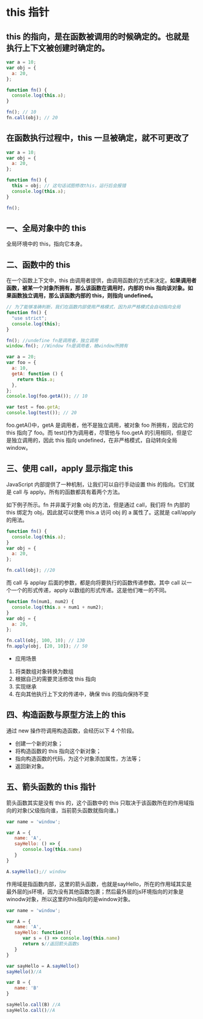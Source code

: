 # this 指针

## **this 的指向，是在函数被调用的时候确定的**。也就是执行上下文被创建时确定的。

```js
var a = 10;
var obj = {
  a: 20,
};

function fn() {
  console.log(this.a);
}

fn(); // 10
fn.call(obj); // 20
```

## 在函数执行过程中，this 一旦被确定，就不可更改了

```js
var a = 10;
var obj = {
  a: 20,
};

function fn() {
  this = obj; // 这句话试图修改this，运行后会报错
  console.log(this.a);
}

fn();
```

## 一、全局对象中的 this

全局环境中的 this，指向它本身。

## 二、函数中的 this

在一个函数上下文中，this 由调用者提供，由调用函数的方式来决定。**如果调用者函数，被某一个对象所拥有，那么该函数在调用时，内部的 this 指向该对象。如果函数独立调用，那么该函数内部的 this，则指向 undefined。**

```js
// 为了能够准确判断，我们在函数内部使用严格模式，因为非严格模式会自动指向全局
function fn() {
  "use strict";
  console.log(this);
}

fn(); //undefine fn是调用者，独立调用
window.fn(); //Window fn是调用者，被window所拥有
```

```js
var a = 20;
var foo = {
  a: 10,
  getA: function () {
    return this.a;
  },
};
console.log(foo.getA()); // 10

var test = foo.getA;
console.log(test()); // 20
```

foo.getA()中，getA 是调用者，他不是独立调用，被对象 foo 所拥有，因此它的 this 指向了 foo。而 test()作为调用者，尽管他与 foo.getA 的引用相同，但是它是独立调用的，因此 this 指向 undefined，在非严格模式，自动转向全局 window。

## 三、使用 call，apply 显示指定 this

JavaScript 内部提供了一种机制，让我们可以自行手动设置 this 的指向。它们就是 call 与 apply。所有的函数都具有着两个方法。

如下例子所示。fn 并非属于对象 obj 的方法，但是通过 call，我们将 fn 内部的 this 绑定为 obj，因此就可以使用 this.a 访问 obj 的 a 属性了。这就是 call/apply 的用法。

```js
function fn() {
  console.log(this.a);
}
var obj = {
  a: 20,
};

fn.call(obj); //20
```

而 call 与 applay 后面的参数，都是向将要执行的函数传递参数。其中 call 以一个一个的形式传递，apply 以数组的形式传递。这是他们唯一的不同。

```js
function fn(num1, num2) {
  console.log(this.a + num1 + num2);
}
var obj = {
  a: 20,
};

fn.call(obj, 100, 10); // 130
fn.apply(obj, [20, 10]); // 50
```

- 应用场景

1. 将类数组对象转换为数组
2. 根据自己的需要灵活修改 this 指向
3. 实现继承
4. 在向其他执行上下文的传递中，确保 this 的指向保持不变

## 四、构造函数与原型方法上的 this

通过 new 操作符调用构造函数，会经历以下 4 个阶段。

- 创建一个新的对象；
- 将构造函数的 this 指向这个新对象；
- 指向构造函数的代码，为这个对象添加属性，方法等；
- 返回新对象。

## 五、箭头函数的 this 指针

箭头函数其实是没有 this 的，这个函数中的 this 只取决于该函数所在的作用域指向的对象(父级指向谁，当前箭头函数就指向谁。)

```js
var name = 'window';

var A = {
   name: 'A',
   sayHello: () => {
      console.log(this.name)
   }
}

A.sayHello();// window
```

作用域是指函数内部，这里的箭头函数，也就是sayHello，所在的作用域其实是最外层的js环境，因为没有其他函数包裹；然后最外层的js环境指向的对象是winodw对象，所以这里的this指向的是window对象。

```js
var name = 'window';

var A = {
   name: 'A',
   sayHello: function(){
      var s = () => console.log(this.name)
      return s//返回箭头函数s
   }
}

var sayHello = A.sayHello()
sayHello()//A

var B = {
   name: 'B'
}

sayHello.call(B) //A
sayHello.call()//A
```
